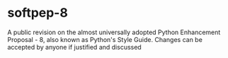 # softpep-8
A public revision on the almost universally adopted Python Enhancement Proposal - 8, also known as Python's Style Guide. Changes can be accepted by anyone if justified and discussed
